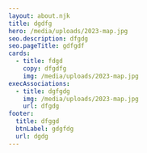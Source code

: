 ```yaml
---
layout: about.njk
title: dgdfg
hero: /media/uploads/2023-map.jpg
seo.description: dfgdg
seo.pageTitle: gdfgdf
cards:
  - title: fdgd
    copy: dfgdfg
    img: /media/uploads/2023-map.jpg
execAssociations:
  - title: dgfgdg
    img: /media/uploads/2023-map.jpg
    url: dfgdg
footer:
  title: dfggd
  btnLabel: gdgfdg
  url: dgdg
---
```

